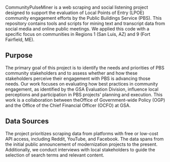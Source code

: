 CommunityPulseMiner is a web scraping and social listening project designed to support the evaluation of Local Points of Entry (LPOE) community engagement efforts by the Public Buildings Service (PBS). This repository contains tools and scripts for mining text and transcript data from social media and online public meetings. We applied this code with a specific focus on communities in Regions 1 (San Luis, AZ) and 9 (Fort Fairfield, ME).

## Purpose
The primary goal of this project is to identify the needs and priorities of PBS community stakeholders and to assess whether and how these stakeholders perceive their engagement with PBS is advancing those needs. Our work focuses on evaluating how best practices in community engagement, as identified by the GSA Evaluation Division, influence local perceptions and participation in PBS projects' planning and execution. This work is a collaboration between  theOffice of Government-wide Policy (OGP) and the Office of the Chief Financial Officer (OCFO) at GSA.

## Data Sources
The project prioritizes scraping data from platforms with free or low-cost API access, including Reddit, YouTube, and Facebook. The data spans from the initial public announcement of modernization projects to the present. Additionally, we conduct interviews with local stakeholders to guide the selection of search terms and relevant content.


